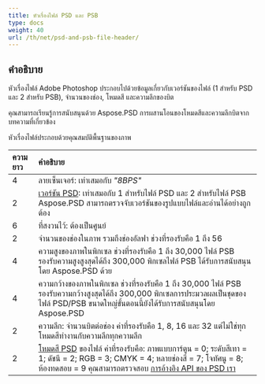 ```yaml
---
title: หัวเรื่องไฟล์ PSD และ PSB
type: docs
weight: 40
url: /th/net/psd-and-psb-file-header/
---
```


## **คำอธิบาย**
หัวเรื่องไฟล์ Adobe Photoshop ประกอบไปด้วยข้อมูลเกี่ยวกับเวอร์ชันของไฟล์ (1 สำหรับ PSD และ 2 สำหรับ PSB), จำนวนของช่อง, โหมดสี และความลึกของบิต

คุณสามารถเรียนรู้การสนับสนุนด้วย Aspose.PSD การผสานโอนของโหมดสีและความลึกบิตจากบทความที่เกี่ยวข้อง


หัวเรื่องไฟล์ประกอบด้วยคุณสมบัติพื้นฐานของภาพ

|**ความยาว**|**คำอธิบาย**|
| :- | :- |
|4|ลายเซ็นเจอร์: เท่าเสมอกับ *"8BPS"*|
|2|[เวอร์ชัน PSD](https://reference.aspose.com/psd/net/aspose.psd.fileformats.psd/fileformatversion): เท่าเสมอกับ 1 สำหรับไฟล์ PSD และ 2 สำหรับไฟล์ PSB Aspose.PSD สามารถตรวจจับเวอร์ชันของรูปแบบไฟล์และอ่านได้อย่างถูกต้อง|
|6|ที่สงวนไว้: ต้องเป็นศูนย์|
|2|จำนวนของช่องในภาพ รวมถึงช่องอัลฟา ช่วงที่รองรับคือ 1 ถึง 56|
|4|ความสูงของภาพในพิกเซล ช่วงที่รองรับคือ 1 ถึง 30,000 ไฟล์ PSB รองรับความสูงสูงสุดได้ถึง 300,000 พิกเซลไฟล์ PSB ได้รับการสนับสนุนโดย Aspose.PSD ด้วย|
|4|ความกว้างของภาพในพิกเซล ช่วงที่รองรับคือ 1 ถึง 30,000 ไฟล์ PSB รองรับความกว้างสูงสุดได้ถึง 300,000 พิกเซลการประมวลผลเป็นชุดของไฟล์ PSD/PSB ขนาดใหญ่ขั้นตอนนี้ยังได้รับการสนับสนุนโดย Aspose.PSD|
|2|ความลึก: จำนวนบิตต่อช่อง ค่าที่รองรับคือ 1, 8, 16 และ 32 แต่ไม่ใช่ทุกโหมดสีทำงานกับความลึกทุกความลึก|
|2|[โหมดสี PSD](https://reference.aspose.com/psd/java/com.aspose.psd.fileformats.psd/ColorModes) ของไฟล์ ค่าที่รองรับคือ: ภาพแบบการ์ตูน = 0; ระดับสีเทา = 1; ดัชนี = 2; RGB = 3; CMYK = 4; หลายช่องสี = 7; โจทัศนู = 8; ห้องทดสอบ = 9 คุณสามารถตรวจสอบ [การอ้างอิง API ของ PSD เรา](https://reference.aspose.com/psd)|
 

